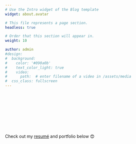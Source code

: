 ```yaml
---
# Use the Intro widget of the Blog template
widget: about.avatar

# This file represents a page section.
headless: true

# Order that this section will appear in.
weight: 10

author: admin
#design:
#  background:
#    color: '#090a0b'
#    text_color_light: true
#    video:
#      path:  # enter filename of a video in /assets/media
#  css_class: fullscreen
---
```


<p style="text-align: justify; font-size: 1.2rem; background: -webkit-linear-gradient(to right, #FB876B 0%, #FFA73D 30%, #FF7C00 60%, #FF7F04 100%); -webkit-background-clip: text; -webkit-text-fill-color: transparent;">
👋 안녕하세요, 저는 프론트엔드 개발자를 희망하는 전북대학교 컴퓨터인공지능학부 3학년 재학생 **인숙영**입니다. 특히 React와 TypeScript 기술에 관심이 많습니다. 저의 목표는 사용자에게 도움이 되는 최고의 웹사이트를 구현하는 것입니다.
</p>

Check out my [resumé](/about/) and portfolio below 😍
